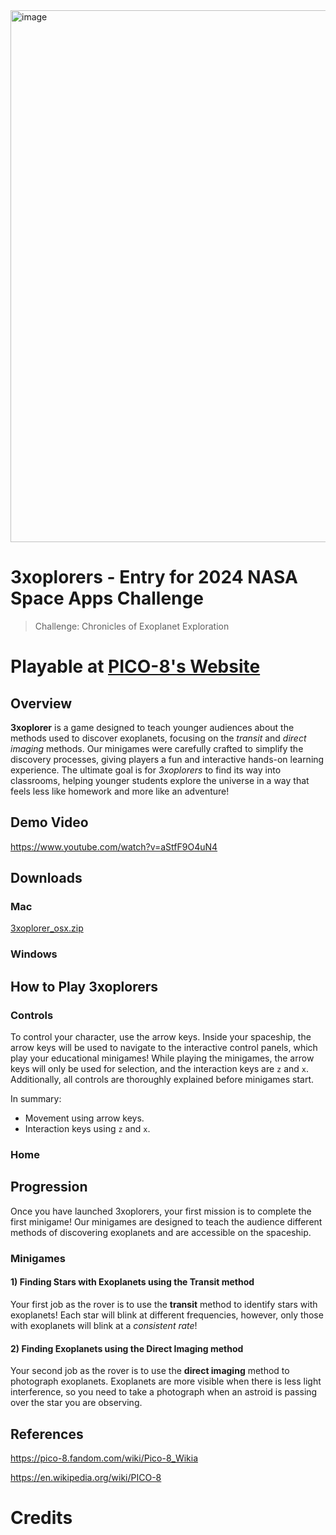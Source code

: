 
<img width="851" alt="image" src="https://github.com/user-attachments/assets/d97af3e9-78d5-4fb3-8237-4bca6fc7b882">

# 3xoplorers - Entry for 2024 NASA Space Apps Challenge

> Challenge: Chronicles of Exoplanet Exploration

# Playable at [PICO-8's Website](https://www.lexaloffle.com/bbs/?tid=144633)

## Overview

**3xoplorer** is a game designed to teach younger audiences about the methods used to discover exoplanets, focusing on the *transit* and *direct imaging* methods. Our minigames were carefully crafted to simplify the discovery processes, giving players a fun and interactive hands-on learning experience. The ultimate goal is for *3xoplorers* to find its way into classrooms, helping younger students explore the universe in a way that feels less like homework and more like an adventure!

## Demo Video

https://www.youtube.com/watch?v=aStfF9O4uN4

## Downloads
### Mac
[3xoplorer_osx.zip](https://github.com/user-attachments/files/17285197/3xoplorer_osx.zip)

### Windows


## How to Play 3xoplorers
### Controls
To control your character, use the arrow keys. Inside your spaceship, the arrow keys will be used to navigate to the interactive control panels, which play your educational minigames! While playing the minigames, the arrow keys will only be used for selection, and the interaction keys are `z` and `x`. Additionally, all controls are thoroughly explained before minigames start.

In summary:
- Movement using arrow keys.
- Interaction keys using `z` and `x`.

### Home
## Progression
Once you have launched 3xoplorers, your first mission is to complete the first minigame! Our minigames are designed to teach the audience different methods of discovering exoplanets and are accessible on the spaceship.

### Minigames

#### 1) Finding Stars with Exoplanets using the Transit method

Your first job as the rover is to use the **transit** method to identify stars with exoplanets! Each star will blink at different frequencies, however, only those with exoplanets will blink at a *consistent rate*!

#### 2) Finding Exoplanets using the Direct Imaging method

Your second job as the rover is to use the **direct imaging** method to photograph exoplanets. Exoplanets are more visible when there is less light interference, so you need to take a photograph when an astroid is passing over the star you are observing.

## References
https://pico-8.fandom.com/wiki/Pico-8_Wikia

https://en.wikipedia.org/wiki/PICO-8

# Credits
